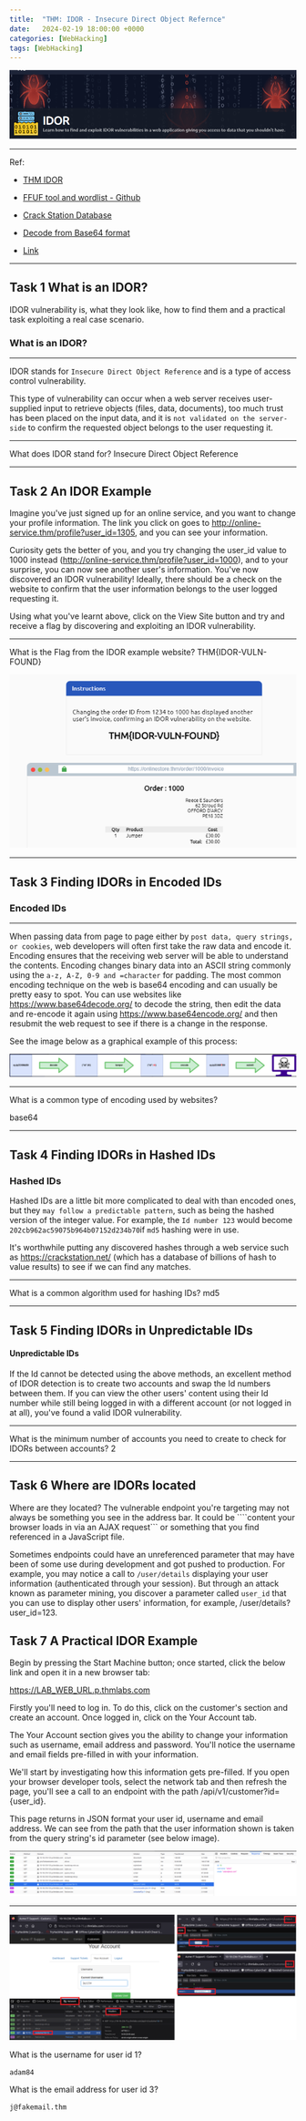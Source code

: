 ```yaml
---
title:  "THM: IDOR - Insecure Direct Object Refernce"
date:   2024-02-19 18:00:00 +0000
categories: [WebHacking]
tags: [WebHacking]
---
```


![image](/assets/img/IDOR.png)

---
Ref: 

- [THM IDOR](https://tryhackme.com/room/idor)

- [FFUF tool and wordlist - Github](https://github.com/ffuf/ffuf)

- [Crack Station Database](https://crackstation.net/)

- [Decode from Base64 format](https://www.base64decode.org/)

- [Link](https://www.youtube.com/watch?v=Dd_IjbWT0Os)

---
Task 1  What is an IDOR?
---

IDOR vulnerability is, what they look like, how to find them and a practical task exploiting a real case scenario.

### What is an IDOR?
---
IDOR stands for ```Insecure Direct Object Reference``` and is a type of access control vulnerability.

This type of vulnerability can occur when a web server receives user-supplied input to retrieve objects (files, data, documents), too much trust has been placed on the input data, and it is ```not validated on the server-side``` to confirm the requested object belongs to the user requesting it.

---

What does IDOR stand for?
Insecure Direct Object Reference 

---

Task 2  An IDOR Example
---

Imagine you've just signed up for an online service, and you want to change your profile information. The link you click on goes to http://online-service.thm/profile?user_id=1305, and you can see your information.

Curiosity gets the better of you, and you try changing the user_id value to 1000 instead (http://online-service.thm/profile?user_id=1000), and to your surprise, you can now see another user's information. You've now discovered an IDOR vulnerability! Ideally, there should be a check on the website to confirm that the user information belongs to the user logged requesting it.

Using what you've learnt above, click on the View Site button and try and receive a flag by discovering and exploiting an IDOR vulnerability.

---

What is the Flag from the IDOR example website?
THM{IDOR-VULN-FOUND}

![image](/assets/img/IDOR01.png)

---

Task 3  Finding IDORs in Encoded IDs
---
### Encoded IDs
---
When passing data from page to page either by ```post data, query strings, or cookies```, web developers will often first take the raw data and encode it. Encoding ensures that the receiving web server will be able to understand the contents. Encoding changes binary data into an ASCII string commonly using the ```a-z, A-Z, 0-9 and =character``` for padding. The most common encoding technique on the web is base64 encoding and can usually be pretty easy to spot. You can use websites like https://www.base64decode.org/ to decode the string, then edit the data and re-encode it again using https://www.base64encode.org/ and then resubmit the web request to see if there is a change in the response.

See the image below as a graphical example of this process:

![image](/assets/img/IDOR02.png)

---

What is a common type of encoding used by websites? 

base64

---

Task 4  Finding IDORs in Hashed IDs
---
### Hashed IDs

Hashed IDs are a little bit more complicated to deal with than encoded ones, but they ```may follow a predictable pattern```, such as being the hashed version of the integer value. For example, the ```Id number 123``` would become ```202cb962ac59075b964b07152d234b70```if ```md5``` hashing were in use.



It's worthwhile putting any discovered hashes through a web service such as https://crackstation.net/ (which has a database of billions of hash to value results) to see if we can find any matches.

---


What is a common algorithm used for hashing IDs?
md5

---

Task 5  Finding IDORs in Unpredictable IDs
---
#### Unpredictable IDs
If the Id cannot be detected using the above methods, an excellent method of IDOR detection is to create two accounts and swap the Id numbers between them. If you can view the other users' content using their Id number while still being logged in with a different account (or not logged in at all), you've found a valid IDOR vulnerability.

---

What is the minimum number of accounts you need to create to check for IDORs between accounts?
2

---

Task 6  Where are IDORs located
---
Where are they located?
The vulnerable endpoint you're targeting may not always be something you see in the address bar. It could be ````content your browser loads in via an AJAX request``` or something that you find referenced in a JavaScript file. 



Sometimes endpoints could have an unreferenced parameter that may have been of some use during development and got pushed to production. For example, you may notice a call to ```/user/details``` displaying your user information (authenticated through your session). But through an attack known as parameter mining, you discover a parameter called ```user_id``` that you can use to display other users' information, for example, /user/details?user_id=123.

Task 7  A Practical IDOR Example
---

Begin by pressing the Start Machine button; once started, click the below link and open it in a new browser tab:



https://LAB_WEB_URL.p.thmlabs.com



Firstly you'll need to log in. To do this, click on the customer's section and create an account. Once logged in, click on the Your Account tab. 



The Your Account section gives you the ability to change your information such as username, email address and password. You'll notice the username and email fields pre-filled in with your information.  



We'll start by investigating how this information gets pre-filled. If you open your browser developer tools, select the network tab and then refresh the page, you'll see a call to an endpoint with the path /api/v1/customer?id={user_id}.



This page returns in JSON format your user id, username and email address. We can see from the path that the user information shown is taken from the query string's id parameter (see below image).

![image](/assets/img/IDOR03.png)

---

![image](/assets/img/IDOR04.png)


What is the username for user id 1?
```
adam84
```
What is the email address for user id 3?
```
j@fakemail.thm
```